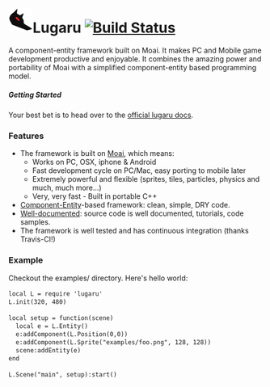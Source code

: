 # ![Lugaru Logo](/logo.png "Lugaru!")Lugaru [![Build Status](https://travis-ci.org/jasonallen/lugaru.png)](https://travis-ci.org/jasonallen/lugaru)

A component-entity framework built on Moai. It makes PC and Mobile game development productive and enjoyable. It combines the amazing power and portability of Moai with a simplified component-entity based programming model.

##### Getting Started

Your best bet is to head over to the [official lugaru docs](https://jasonallen.github.com/lugaru).

### Features

* The framework is built on [Moai](http://getmoai.com/ "GetMoai!"), which means:
  * Works on PC, OSX, iphone & Android
  * Fast development cycle on PC/Mac, easy porting to mobile later
  * Extremely powerful and flexible (sprites, tiles, particles, physics and much, much more...)
  * Very, very fast - Built in portable C++
* [Component-Entity](http://en.wikipedia.org/wiki/Entity_component_system)-based framework: clean, simple, DRY code.
* [Well-documented](https://jasonallen.github.com/lugaru): source code is well documented, tutorials, code samples.
* The framework is well tested and has continuous integration (thanks Travis-CI!)

### Example

Checkout the examples/ directory. Here's hello world:

    local L = require 'lugaru'
    L.init(320, 480)
    
    local setup = function(scene)
      local e = L.Entity()
      e:addComponent(L.Position(0,0))
      e:addComponent(L.Sprite("examples/foo.png", 128, 128))
      scene:addEntity(e)
    end
    
    L.Scene("main", setup):start()
